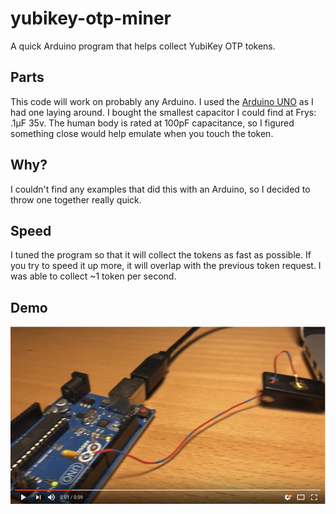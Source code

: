# yubikey-otp-miner
A quick Arduino program that helps collect YubiKey OTP tokens.

## Parts

This code will work on probably any Arduino. I used the [Arduino UNO](https://www.ebay.com/sch/i.html?_sacat=0&_nkw=arduino+uno&_frs=1) as I had one laying around. I bought the smallest capacitor I could find at Frys: .1μF 35v. The human body is rated at 100pF capacitance, so I figured something close would help emulate when you touch the token.

## Why? 

I couldn't find any examples that did this with an Arduino, so I decided to throw one together really quick. 

## Speed

I tuned the program so that it will collect the tokens as fast as possible. If you try to speed it up more, it will overlap with the previous token request. I was able to collect ~1 token per second. 

## Demo

[![Watch the video](https://github.com/chris408/yubikey-otp-miner/blob/master/video_snap.png)](https://www.youtube.com/watch?v=L_9wHQLdtGA)
